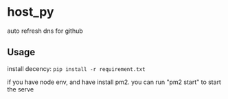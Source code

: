 # host_py
auto refresh dns for github

## Usage

install decency: `pip install -r requirement.txt`


if you have node env, and have install pm2.
you can run "pm2 start" to start the serve 
